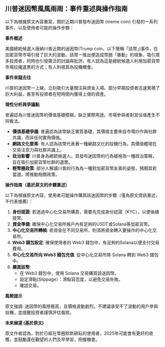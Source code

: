## 川普迷因幣風風雨雨：事件重述與操作指南

以下為根據原文內容重寫，關於近期川普發布迷因幣 (meme coin) 引發的一系列事件，以及使用者可能的操作步驟：

**事件概述**

美國總統候選人唐納川普近期的迷因幣(Trump coin，以下簡稱「該幣」)事件，在加密貨幣市場引發了巨大的波動。該幣一推出便造成幣圈「暴動」的現象，吸引眾多投資者，同時也引發廣泛的討論與批評。有人認為這是總統候選人利用加密貨幣市場拉攏選票的方式；有人則視其為投機機會。

**事件來龍去往**

川普的迷因幣一上線，立刻吸引大量關注與資金入場。部分早期投資者迅速累積了巨大利益，甚至有投資者在短時間內獲得上億的資產。

**理性分析與爭議點**

普遍認為川普迷因幣的價值基礎模糊，缺乏實際用途。市場參與者對其估值產生不同看法。

*   **價值基礎爭議**: 普遍認為該幣缺乏實質基礎，其價值主要來自市場炒作與社群共識，而非任何實用價值。
*   **網路文化要素**: 有人認為該幣代表著一種網路文化的投機行為，其價值體現在交易注意力與社群共識上。
*   **政治影響**: 川普身為總統候選人，其發布迷因幣的行為被視為一種政治策略，旨在吸引加密貨幣社群的選票。
*   **輕幣圈政策**: 部分人解讀川普的行為為一種對加密貨幣友善的姿態，預期其若當選，將推動相關政策。

**操作指南（基於原文的步驟重述）**

以下為根據原文內容，使用者可能操作購買該迷因幣的步驟（僅為原文資訊重述，不代表推薦）：

1.  **身份認證**: 若透過中心化交易所購買，需要先完成身份認證（KYC），以便後續提幣。
2.  **資金準備**: 確保中心化交易所帳戶內有足夠的USDT或Solana等加密貨幣。
3.  **中心化交易所轉帳**: 若資金在不同交易所，則須將資金轉入要操作的中心化交易所。
4.  **Web3 錢包設定**: 確保使用者的 Web3 錢包中，有足夠的Solana以便支付交易費用。
5.  **中心化交易所向 Web3 錢包充值**: 從中心化交易所將 Solana 轉到 Web3 錢包中。
6.  **購買該幣**:
    *   在 Web3 錢包中，使用 Solana 交易購買該迷因幣。
    *   設定滑點(Slippage）：滑點容忍度，以避免交易失敗。
    *   確認交易。

**風險提示**

原文強調: 迷因幣的風險極高，且價格波動劇烈。不建議承受不了波動的用戶參與投機，並提醒投資者謹慎評估風險。

**未來展望 (基於原文)**

原文作者認為，對於已經在幣圈默默耕耘的使用者，2025年可能會有更好的收穫，並鼓勵還在觀望的人們及早學習，把握機會。